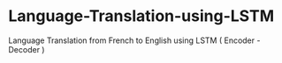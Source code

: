 # Language-Translation-using-LSTM

Language Translation from French to English using LSTM ( Encoder - Decoder )
